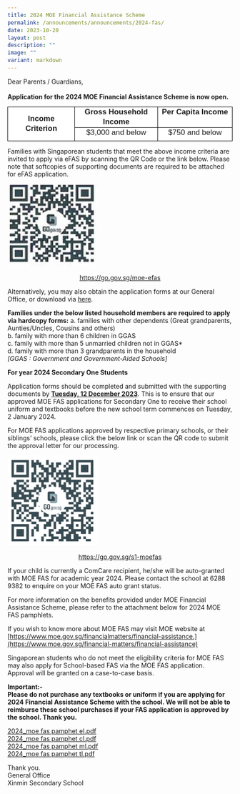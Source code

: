 ```yaml
---
title: 2024 MOE Financial Assistance Scheme
permalink: /announcements/announcements/2024-fas/
date: 2023-10-20
layout: post
description: ""
image: ""
variant: markdown
---
```

Dear Parents / Guardians,<br><br>
**Application for the 2024 MOE Financial Assistance Scheme is now open.**

  

<table style="margin: auto; outline: 0px; padding: 0px; clear: both; border-collapse: collapse; color: rgb(0, 0, 0); font-family: Helvetica, sans-serif; font-size: 17px; font-style: normal; font-variant-ligatures: normal; font-variant-caps: normal; font-weight: 400; letter-spacing: normal; orphans: 2; text-align: left; text-transform: none; white-space: normal; widows: 2; word-spacing: 0px; -webkit-text-stroke-width: 0px; background-color: rgb(255, 255, 255); text-decoration-thickness: initial; text-decoration-style: initial; text-decoration-color: initial; border: none;" cellpadding="0" cellspacing="0" border="1" class="MsoTableGrid ive_eobj_center"><tbody style="margin: 0px; outline: 0px; padding: 0px;"><tr style="margin: 0px; outline: 0px; padding: 0px; height: 22pt;"><td style="margin: 0px; outline: 0px; padding: 0cm 5.4pt; width: 125pt; border: 1pt solid windowtext; height: 22pt;" rowspan="2" width="167"><p style="margin: 0px 0px 0cm; outline: 0px; padding: 0px; line-height: 16.8pt; color: rgb(0, 0, 0); font-family: Helvetica, sans-serif; font-size: 17px; font-weight: 400; text-align: center;" align="center" class="MsoNormal"><b style="margin: 0px; outline: 0px; padding: 0px;"><span style="margin: 0px; outline: 0px; padding: 0px; font-family: Arial, sans-serif; color: rgb(30, 29, 29);" lang="EN-SG">Income Criterion</span></b></p></td><td style="margin: 0px; outline: 0px; padding: 0cm 5.4pt; width: 158.5pt; border-top: 1pt solid windowtext; border-right: 1pt solid windowtext; border-bottom: 1pt solid windowtext; border-image: initial; border-left: none; height: 22pt;" valign="top" width="211"><p style="margin: 0px 0px 0cm; outline: 0px; padding: 0px; line-height: 16.8pt; color: rgb(0, 0, 0); font-family: Helvetica, sans-serif; font-size: 17px; font-weight: 400; text-align: center;" align="center" class="MsoNormal"><b style="margin: 0px; outline: 0px; padding: 0px;"><span style="margin: 0px; outline: 0px; padding: 0px; font-family: Arial, sans-serif; color: rgb(30, 29, 29);" lang="EN-SG">Gross Household Income</span></b></p></td><td style="margin: 0px; outline: 0px; padding: 0cm 5.4pt; width: 148.25pt; border-top: 1pt solid windowtext; border-right: 1pt solid windowtext; border-bottom: 1pt solid windowtext; border-image: initial; border-left: none; height: 22pt;" valign="top" width="198"><p style="margin: 0px 0px 0cm; outline: 0px; padding: 0px; line-height: 16.8pt; color: rgb(0, 0, 0); font-family: Helvetica, sans-serif; font-size: 17px; font-weight: 400; text-align: center;" align="center" class="MsoNormal"><b style="margin: 0px; outline: 0px; padding: 0px;"><span style="margin: 0px; outline: 0px; padding: 0px; font-family: Arial, sans-serif; color: rgb(30, 29, 29);" lang="EN-SG">Per Capita Income</span></b></p></td></tr><tr style="margin: 0px; outline: 0px; padding: 0px; height: 22pt;"><td style="margin: 0px; outline: 0px; padding: 0cm 5.4pt; width: 158.5pt; border-top: none; border-left: none; border-bottom: 1pt solid windowtext; border-right: 1pt solid windowtext; height: 22pt;" valign="top" width="211"><p style="margin: 0px 0px 0cm; outline: 0px; padding: 0px; line-height: 16.8pt; color: rgb(0, 0, 0); font-family: Helvetica, sans-serif; font-size: 17px; font-weight: 400; text-align: center;" align="center" class="MsoNormal"><span style="margin: 0px; outline: 0px; padding: 0px; font-family: Arial, sans-serif; color: rgb(30, 29, 29);" lang="EN-SG">$3,000 and below</span></p></td><td style="margin: 0px; outline: 0px; padding: 0cm 5.4pt; width: 148.25pt; border-top: none; border-left: none; border-bottom: 1pt solid windowtext; border-right: 1pt solid windowtext; height: 22pt;" valign="top" width="198"><p style="margin: 0px 0px 0cm; outline: 0px; padding: 0px; line-height: 16.8pt; color: rgb(0, 0, 0); font-family: Helvetica, sans-serif; font-size: 17px; font-weight: 400; text-align: center;" align="center" class="MsoNormal"><span style="margin: 0px; outline: 0px; padding: 0px; font-family: Arial, sans-serif; color: rgb(30, 29, 29);" lang="EN-SG">$750 and below</span></p></td></tr></tbody></table>

Families with Singaporean students that meet the above income criteria are invited to apply via eFAS by scanning the QR Code or the link below. Please note that softcopies of supporting documents are required to be attached for eFAS application.

<style>  
img {  
  display: block;  
  margin-left: auto;  
  margin-right: auto;  
}  
</style>  
<img src="/images/Picture1.jpeg" alt="2023 Financial Assistance Scheme (With Revised Income Criteria)" style="width:40%;">  
  
<p style="text-align:center;"><a href="https://go.gov.sg/moe-efas">https://go.gov.sg/moe-efas</a></p>

Alternatively, you may also obtain the application forms at our General Office, or download via [here](/files/MOE%20FAS/2024/2024%20moe%20fas%20application%20form.pdf).


**Families under the below listed household members are required to apply via hardcopy forms:**
a. families with other dependents (Great grandparents, Aunties/Uncles, Cousins and others)<br>
b. family with more than 6 children in GGAS<br>
c. family with more than 5 unmarried children not in GGAS*<br>
d. family with more than 3 grandparents in the household<br>
*[GGAS : Government and Government-Aided Schools]*

**For year 2024 Secondary One Students**

Application forms should be completed and submitted with the supporting documents by **<u>Tuesday, 12 December 2023</u>**. This is to ensure that our approved MOE FAS applications for Secondary One to receive their school uniform and textbooks before the new school term commences on Tuesday, 2 January 2024.

For MOE FAS applications approved by respective primary schools, or their siblings’ schools, please click the below link or scan the QR code to submit the approval letter for our processing.

<style>  
img {  
  display: block;  
  margin-left: auto;  
  margin-right: auto;  
}  
</style>  

<img src="/images/MOE%20FAS/moe_fas_2.png" alt="2023 Financial Assistance Scheme (With Revised Income Criteria)" style="width:40%;">  
<p style="text-align:center;"><a href="https://go.gov.sg/s1-moefas">https://go.gov.sg/s1-moefas</a></p>

If your child is currently a ComCare recipient, he/she will be auto-granted with MOE FAS for academic year 2024. Please contact the school at 6288 9382 to enquire on your MOE FAS auto grant status.

For more information on the benefits provided under MOE Financial Assistance Scheme, please refer to the attachment below for 2024 MOE FAS pamphlets.

If you wish to know more about MOE FAS may visit MOE website at [https://www.moe.gov.sg/financialmatters/financial-assistance.](https://www.moe.gov.sg/financial-matters/financial-assistance)



Singaporean students who do not meet the eligibility criteria for MOE FAS may also apply for School-based FAS via the MOE FAS application. Approval will be granted on a case-to-case basis.

**Important:-<br>
Please do not purchase any textbooks or uniform if you are applying for 2024 Financial Assistance Scheme with the school. We will not be able to reimburse these school purchases if your FAS application is approved by the school. Thank you.**

[2024_moe fas pamphet el.pdf](/files/MOE%20FAS/2024/2024_moe%20fas%20pamphet%20el.pdf)<br>
[2024_moe fas pamphet cl.pdf](/files/MOE%20FAS/2024/2024_moe%20fas%20pamphet%20cl.pdf)<br>
[2024_moe fas pamphet ml.pdf](/files/MOE%20FAS/2024/2024_moe%20fas%20pamphet%20ml.pdf)<br>
[2024_moe fas pamphet tl.pdf](/files/MOE%20FAS/2024/2024_moe%20fas%20pamphet%20tl.pdf)

Thank you. <br>
General Office<br>
Xinmin Secondary School